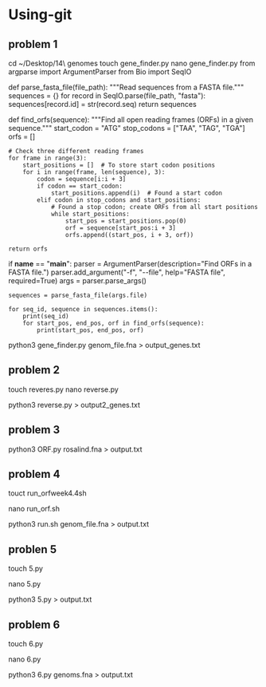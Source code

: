 # Using-git
## problem 1
cd ~/Desktop/14\ genomes
touch gene_finder.py
nano gene_finder.py
from argparse import ArgumentParser
from Bio import SeqIO

def parse_fasta_file(file_path):
    """Read sequences from a FASTA file."""
    sequences = {}
    for record in SeqIO.parse(file_path, "fasta"):
        sequences[record.id] = str(record.seq)
    return sequences

def find_orfs(sequence):
    """Find all open reading frames (ORFs) in a given sequence."""
    start_codon = "ATG"
    stop_codons = ["TAA", "TAG", "TGA"]
    orfs = []

    # Check three different reading frames
    for frame in range(3):
        start_positions = []  # To store start codon positions
        for i in range(frame, len(sequence), 3):
            codon = sequence[i:i + 3]
            if codon == start_codon:
                start_positions.append(i)  # Found a start codon
            elif codon in stop_codons and start_positions:
                # Found a stop codon; create ORFs from all start positions
                while start_positions:
                    start_pos = start_positions.pop(0)
                    orf = sequence[start_pos:i + 3]
                    orfs.append((start_pos, i + 3, orf))

    return orfs

if __name__ == "__main__":
    parser = ArgumentParser(description="Find ORFs in a FASTA file.")
    parser.add_argument("-f", "--file", help="FASTA file", required=True)
    args = parser.parse_args()

    sequences = parse_fasta_file(args.file)
    
    for seq_id, sequence in sequences.items():
        print(seq_id)
        for start_pos, end_pos, orf in find_orfs(sequence):
            print(start_pos, end_pos, orf)



python3 gene_finder.py genom_file.fna > output_genes.txt

## problem 2
touch reveres.py
nano reverse.py

python3 reverse.py > output2_genes.txt

## problem 3
python3 ORF.py rosalind.fna > output.txt

## problem 4 
touct run_orfweek4.4sh

nano run_orf.sh

python3 run.sh genom_file.fna > output.txt

## problen 5 

touch 5.py

nano 5.py

python3 5.py > output.txt

## problem 6
touch 6.py

nano 6.py

python3 6.py genoms.fna > output.txt


